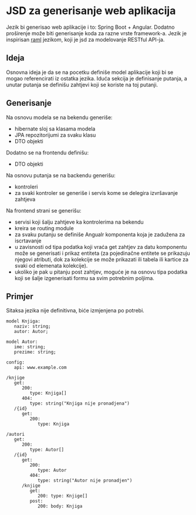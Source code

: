 # JSD za generisanje web aplikacija

Jezik bi generisao web aplikacije i to: Spring Boot + Angular. Dodatno proširenje može biti generisanje koda za razne vrste framework-a. Jezik je inspirisan [raml](https://github.com/raml-org/raml-spec) jezikom, koji je jsd za modelovanje RESTful API-ja. 

## Ideja

Osnovna ideja je da se na pocetku definiše model aplikacije koji bi se mogao referencirati iz ostatka jezika. Iduća sekcija je definisanje putanja, a unutar putanja se definišu zahtjevi koji se koriste na toj putanji.

## Generisanje

Na osnovu modela se na bekendu generiše:
 - hibernate sloj sa klasama modela
 - JPA repozitorijumi za svaku klasu
 - DTO objekti
 
 Dodatno se na frontendu definišu:
 - DTO objekti

Na osnovu putanja se na backendu generišu:
- kontroleri
- za svaki kontroler se generiše i servis kome se delegira izvršavanje zahtjeva 

Na frontend strani se generišu:
- servisi koji šalju zahtjeve ka kontrolerima na bekendu 
- kreira se routing module
- za svaku putanju se definiše Angualr komponenta koja je zadužena za iscrtavanje
- u zavisnosti od tipa podatka koji vraća get zahtjev za datu komponentu može se generisati i prikaz entiteta (za pojedinačne entitete se prikazuju njegovi atributi, dok za kolekcije se može prikazati ili tabela ili kartice za svaki od elemenata kolekcije). 
- ukoliko je pak u pitanju post zahtjev, moguće je na osnovu tipa podatka koji se šalje izgenerisati formu sa svim potrebnim poljima.

## Primjer

Sitaksa jezika nije definitivna, biće izmjenjena po potrebi.

```
model Knjiga:
   naziv: string;
   autor: Autor;

model Autor:
   ime: string;
   prezime: string;

config:
   api: www.example.com

/knjige
   get:
      200:
         type: Knjiga[]
      404:
         type: string("Knjiga nije pronadjena")
   /{id}
      get:
         200:
            type: Knjiga

/autori
   get:
      200:
         type: Autor[]
   /{id}
      get:
         200:
            type: Autor
         404:
            type: string("Autor nije pronadjen")
      /knjige
         get:
            200: type: Knjige[]
         post:
            200: body: Knjiga
```

